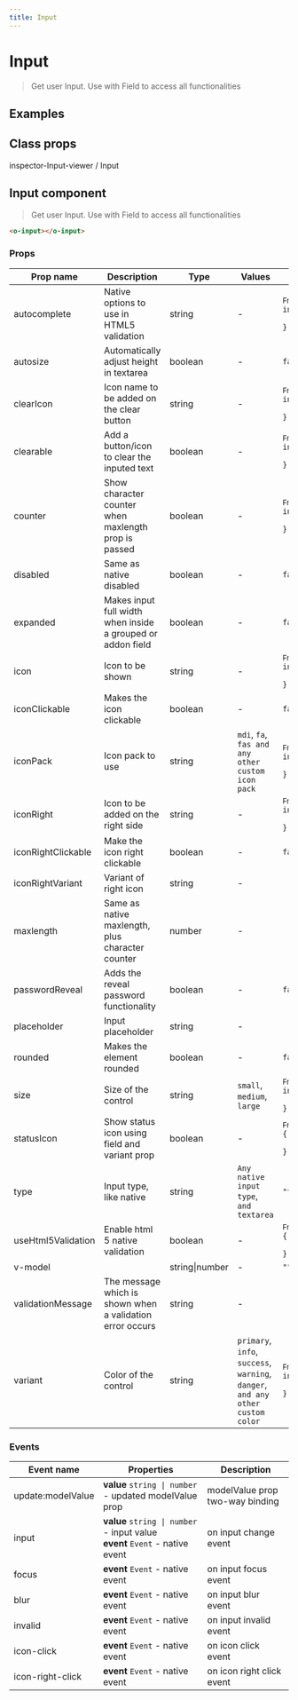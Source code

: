 ```yaml
---
title: Input
---
```


# Input

<div class="vp-doc">

> Get user Input. Use with Field to access all functionalities

<Carbon />
</div>

<div class="vp-example">

## Examples

<example-input />

</div>
<div class="vp-example">

## Class props

inspector-Input-viewer /
Input

</div>

<div class="vp-doc">

## Input component

> Get user Input. Use with Field to access all functionalities

```html
<o-input></o-input>
```

### Props

| Prop name          | Description                                                 | Type           | Values                                                                          | Default                                                                                                                                                   |
| ------------------ | ----------------------------------------------------------- | -------------- | ------------------------------------------------------------------------------- | --------------------------------------------------------------------------------------------------------------------------------------------------------- |
| autocomplete       | Native options to use in HTML5 validation                   | string         | -                                                                               | <div><small>From <b>config</b>:</small></div><code style='white-space: nowrap; padding: 0;'>input: {<br>&nbsp;&nbsp;autocomplete: "off"<br>}</code>       |
| autosize           | Automatically adjust height in textarea                     | boolean        | -                                                                               | <code style='white-space: nowrap; padding: 0;'>false</code>                                                                                               |
| clearIcon          | Icon name to be added on the clear button                   | string         | -                                                                               | <div><small>From <b>config</b>:</small></div><code style='white-space: nowrap; padding: 0;'>input: {<br>&nbsp;&nbsp;clearIcon: "close-circle"<br>}</code> |
| clearable          | Add a button/icon to clear the inputed text                 | boolean        | -                                                                               | <div><small>From <b>config</b>:</small></div><code style='white-space: nowrap; padding: 0;'>input: {<br>&nbsp;&nbsp;clearable: false<br>}</code>          |
| counter            | Show character counter when maxlength prop is passed        | boolean        | -                                                                               | <div><small>From <b>config</b>:</small></div><code style='white-space: nowrap; padding: 0;'>input: {<br>&nbsp;&nbsp;counter: false<br>}</code>            |
| disabled           | Same as native disabled                                     | boolean        | -                                                                               | <code style='white-space: nowrap; padding: 0;'>false</code>                                                                                               |
| expanded           | Makes input full width when inside a grouped or addon field | boolean        | -                                                                               | <code style='white-space: nowrap; padding: 0;'>false</code>                                                                                               |
| icon               | Icon to be shown                                            | string         | -                                                                               | <div><small>From <b>config</b>:</small></div><code style='white-space: nowrap; padding: 0;'>input: {<br>&nbsp;&nbsp;icon: undefined<br>}</code>           |
| iconClickable      | Makes the icon clickable                                    | boolean        | -                                                                               | <code style='white-space: nowrap; padding: 0;'>false</code>                                                                                               |
| iconPack           | Icon pack to use                                            | string         | `mdi`, `fa`, `fas and any other custom icon pack`                               | <div><small>From <b>config</b>:</small></div><code style='white-space: nowrap; padding: 0;'>input: {<br>&nbsp;&nbsp;iconPack: undefined<br>}</code>       |
| iconRight          | Icon to be added on the right side                          | string         | -                                                                               | <div><small>From <b>config</b>:</small></div><code style='white-space: nowrap; padding: 0;'>input: {<br>&nbsp;&nbsp;iconRight: undefined<br>}</code>      |
| iconRightClickable | Make the icon right clickable                               | boolean        | -                                                                               | <code style='white-space: nowrap; padding: 0;'>false</code>                                                                                               |
| iconRightVariant   | Variant of right icon                                       | string         | -                                                                               |                                                                                                                                                           |
| maxlength          | Same as native maxlength, plus character counter            | number         | -                                                                               |                                                                                                                                                           |
| passwordReveal     | Adds the reveal password functionality                      | boolean        | -                                                                               | <code style='white-space: nowrap; padding: 0;'>false</code>                                                                                               |
| placeholder        | Input placeholder                                           | string         | -                                                                               |                                                                                                                                                           |
| rounded            | Makes the element rounded                                   | boolean        | -                                                                               | <code style='white-space: nowrap; padding: 0;'>false</code>                                                                                               |
| size               | Size of the control                                         | string         | `small`, `medium`, `large`                                                      | <div><small>From <b>config</b>:</small></div><code style='white-space: nowrap; padding: 0;'>input: {<br>&nbsp;&nbsp;size: undefined<br>}</code>           |
| statusIcon         | Show status icon using field and variant prop               | boolean        | -                                                                               | <div><small>From <b>config</b>:</small></div><code style='white-space: nowrap; padding: 0;'>{<br>&nbsp;&nbsp;statusIcon: true<br>}</code>                 |
| type               | Input type, like native                                     | string         | `Any native input type`, `and textarea`                                         | <code style='white-space: nowrap; padding: 0;'>"text"</code>                                                                                              |
| useHtml5Validation | Enable html 5 native validation                             | boolean        | -                                                                               | <div><small>From <b>config</b>:</small></div><code style='white-space: nowrap; padding: 0;'>{<br>&nbsp;&nbsp;useHtml5Validation: true<br>}</code>         |
| v-model            |                                                             | string\|number | -                                                                               | <code style='white-space: nowrap; padding: 0;'>""</code>                                                                                                  |
| validationMessage  | The message which is shown when a validation error occurs   | string         | -                                                                               |                                                                                                                                                           |
| variant            | Color of the control                                        | string         | `primary`, `info`, `success`, `warning`, `danger`, `and any other custom color` | <div><small>From <b>config</b>:</small></div><code style='white-space: nowrap; padding: 0;'>input: {<br>&nbsp;&nbsp;variant: undefined<br>}</code>        |

### Events

| Event name        | Properties                                                                      | Description                     |
| ----------------- | ------------------------------------------------------------------------------- | ------------------------------- |
| update:modelValue | **value** `string \| number` - updated modelValue prop                          | modelValue prop two-way binding |
| input             | **value** `string \| number` - input value<br/>**event** `Event` - native event | on input change event           |
| focus             | **event** `Event` - native event                                                | on input focus event            |
| blur              | **event** `Event` - native event                                                | on input blur event             |
| invalid           | **event** `Event` - native event                                                | on input invalid event          |
| icon-click        | **event** `Event` - native event                                                | on icon click event             |
| icon-right-click  | **event** `Event` - native event                                                | on icon right click event       |

</div>

<div class="vp-doc">
</div>
